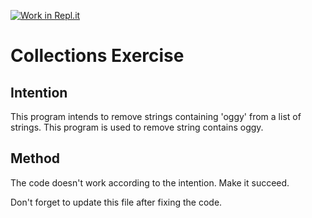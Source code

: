 [![Work in Repl.it](https://classroom.github.com/assets/work-in-replit-14baed9a392b3a25080506f3b7b6d57f295ec2978f6f33ec97e36a161684cbe9.svg)](https://classroom.github.com/online_ide?assignment_repo_id=2970332&assignment_repo_type=AssignmentRepo)
# Collections Exercise

## Intention

This program intends to remove strings containing 'oggy' from a list of strings.
This program is used to remove string contains oggy.

## Method

The code doesn't work according to the intention. Make it succeed.

Don't forget to update this file after fixing the code.
